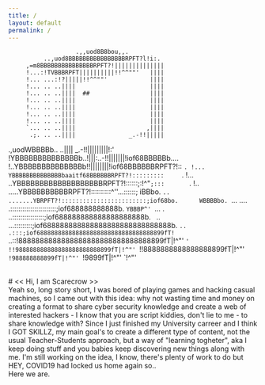```yaml
---
title: /
layout: default
permalink: /
---
```

                       .,,uod8B8bou,,.
              ..,uod8BBBBBBBBBBBBBBBBRPFT?l!i:.
         ,=m8BBBBBBBBBBBBBBBRPFT?!||||||||||||||
         !...:!TVBBBRPFT||||||||||!!^^""'   ||||
         !... ...:!?|||||!!^^""'            ||||
         !... .. ..||||                     ||||
         !... .. ..||||  ##                 ||||
         !... .. ..||||                     ||||
         !... .. ..||||                     ||||
         !... .. ..||||                     ||||
         !... .. ..||||                     ||||
         `... .. ..||||                    ,||||
          .;. .. ..||||               _.-!!|||||
   .,uodWBBBBb.. ..||||       _.-!!|||||||||!:'
!YBBBBBBBBBBBBBBb..!|||:..-!!|||||||!iof68BBBBBb....
!..YBBBBBBBBBBBBBBb!!||||||||!iof68BBBBBBRPFT?!::   `.
!... YBBBBBBBBBBBBBBbaaitf68BBBBBBRPFT?!:::::::::     `.
!... ..YBBBBBBBBBBBBBBBBBBBRPFT?!::::::;:!^"`;:::       `.
!.. .....YBBBBBBBBBBRPFT?!::::::::::^''...::::::;         iBBbo.
`.. .......YBRPFT?!::::::::::::::::::::::::;iof68bo.      WBBBBbo.
  `... .... .:::::::::::::::::::::::;iof688888888888b.     `YBBBP^'
    `... . ..::::::::::::::::;iof688888888888888888888b.     `
      `.. ...:::::::::;iof688888888888888888888888888888b.
        `.. .:::;iof688888888888888888888888888888888899fT!
          `..::!8888888888888888888888888888888899fT|!^"'
            `' !!988888888888888888888888899fT|!^"'
                `!!8888888888888888899fT|!^"'
                  `!988888888899fT|!^"'
                    `!9899fT|!^"'
                      `!^"'⠀⠀⠀⠀

<br>
# << Hi, I am Scarecrow >>
<br>
Yeah so, long story short, I was bored of playing games and hacking casual machines, so I came out with this idea: why not wasting time and money on creating a format to share cyber security knowledge and create a web of interested hackers - I know that you are script kiddies, don't lie to me - to share knowledge with?
Since I just finished my University carreer and I think I GOT SKILLZ, my main goal's to create a different type of content, not the usual Teacher-Students approach, but a way of "learning togheter", aka I keep doing stuff and you babies keep discovering new things along with me. I'm still working on the idea, I know, there's plenty of work to do but HEY, COVID19 had locked us home again so..
<br>
Here we are.

